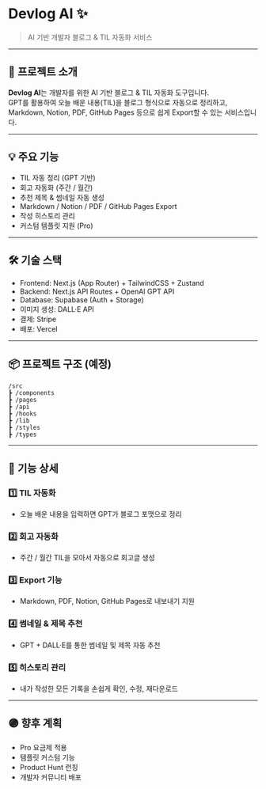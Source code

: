 # Devlog AI ✨

> AI 기반 개발자 블로그 & TIL 자동화 서비스

---

## 🚩 프로젝트 소개

**Devlog AI**는 개발자를 위한 AI 기반 블로그 & TIL 자동화 도구입니다.  
GPT를 활용하여 오늘 배운 내용(TIL)을 블로그 형식으로 자동으로 정리하고,  
Markdown, Notion, PDF, GitHub Pages 등으로 쉽게 Export할 수 있는 서비스입니다.

---

## 💡 주요 기능

- TIL 자동 정리 (GPT 기반)
- 회고 자동화 (주간 / 월간)
- 추천 제목 & 썸네일 자동 생성
- Markdown / Notion / PDF / GitHub Pages Export
- 작성 히스토리 관리
- 커스텀 템플릿 지원 (Pro)

---

## 🛠 기술 스택

- Frontend: Next.js (App Router) + TailwindCSS + Zustand
- Backend: Next.js API Routes + OpenAI GPT API
- Database: Supabase (Auth + Storage)
- 이미지 생성: DALL·E API
- 결제: Stripe
- 배포: Vercel

---

## 📦 프로젝트 구조 (예정)

```
/src
┣ /components
┣ /pages
┣ /api
┣ /hooks
┣ /lib
┣ /styles
┣ /types
```

---

## 📑 기능 상세

### 1️⃣ TIL 자동화

- 오늘 배운 내용을 입력하면 GPT가 블로그 포맷으로 정리

### 2️⃣ 회고 자동화

- 주간 / 월간 TIL을 모아서 자동으로 회고글 생성

### 3️⃣ Export 기능

- Markdown, PDF, Notion, GitHub Pages로 내보내기 지원

### 4️⃣ 썸네일 & 제목 추천

- GPT + DALL·E를 통한 썸네일 및 제목 자동 추천

### 5️⃣ 히스토리 관리

- 내가 작성한 모든 기록을 손쉽게 확인, 수정, 재다운로드

---

## 🟣 향후 계획

- Pro 요금제 적용
- 템플릿 커스텀 기능
- Product Hunt 런칭
- 개발자 커뮤니티 배포
